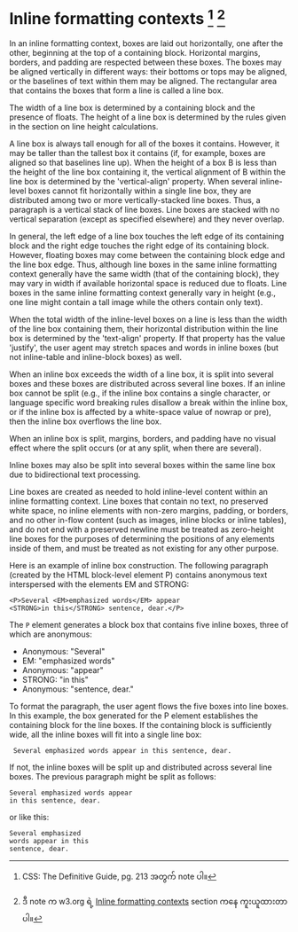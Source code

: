 # Inline formatting contexts [^1] [^2]

In an inline formatting context, boxes are laid out horizontally, one after the other, beginning at the top of a containing block. Horizontal margins, borders, and padding are respected between these boxes. The boxes may be aligned vertically in different ways: their bottoms or tops may be aligned, or the baselines of text within them may be aligned. The rectangular area that contains the boxes that form a line is called a line box.

The width of a line box is determined by a containing block and the presence of floats. The height of a line box is determined by the rules given in the section on line height calculations.

A line box is always tall enough for all of the boxes it contains. However, it may be taller than the tallest box it contains (if, for example, boxes are aligned so that baselines line up). When the height of a box B is less than the height of the line box containing it, the vertical alignment of B within the line box is determined by the 'vertical-align' property. When several inline-level boxes cannot fit horizontally within a single line box, they are distributed among two or more vertically-stacked line boxes. Thus, a paragraph is a vertical stack of line boxes. Line boxes are stacked with no vertical separation (except as specified elsewhere) and they never overlap.

In general, the left edge of a line box touches the left edge of its containing block and the right edge touches the right edge of its containing block. However, floating boxes may come between the containing block edge and the line box edge. Thus, although line boxes in the same inline formatting context generally have the same width (that of the containing block), they may vary in width if available horizontal space is reduced due to floats. Line boxes in the same inline formatting context generally vary in height (e.g., one line might contain a tall image while the others contain only text).

When the total width of the inline-level boxes on a line is less than the width of the line box containing them, their horizontal distribution within the line box is determined by the 'text-align' property. If that property has the value 'justify', the user agent may stretch spaces and words in inline boxes (but not inline-table and inline-block boxes) as well.

When an inline box exceeds the width of a line box, it is split into several boxes and these boxes are distributed across several line boxes. If an inline box cannot be split (e.g., if the inline box contains a single character, or language specific word breaking rules disallow a break within the inline box, or if the inline box is affected by a white-space value of nowrap or pre), then the inline box overflows the line box.

When an inline box is split, margins, borders, and padding have no visual effect where the split occurs (or at any split, when there are several).

Inline boxes may also be split into several boxes within the same line box due to bidirectional text processing.

Line boxes are created as needed to hold inline-level content within an inline formatting context. Line boxes that contain no text, no preserved white space, no inline elements with non-zero margins, padding, or borders, and no other in-flow content (such as images, inline blocks or inline tables), and do not end with a preserved newline must be treated as zero-height line boxes for the purposes of determining the positions of any elements inside of them, and must be treated as not existing for any other purpose.

Here is an example of inline box construction. The following paragraph (created by the HTML block-level element P) contains anonymous text interspersed with the elements EM and STRONG:

    <P>Several <EM>emphasized words</EM> appear
    <STRONG>in this</STRONG> sentence, dear.</P>

The `P` element generates a block box that contains five inline boxes, three of which are anonymous:

- Anonymous: "Several"
- EM: "emphasized words"
- Anonymous: "appear"
- STRONG: "in this"
- Anonymous: "sentence, dear."

To format the paragraph, the user agent flows the five boxes into line boxes. In this example, the box generated for the P element establishes the containing block for the line boxes. If the containing block is sufficiently wide, all the inline boxes will fit into a single line box:

     Several emphasized words appear in this sentence, dear.

If not, the inline boxes will be split up and distributed across several line boxes. The previous paragraph might be split as follows:

    Several emphasized words appear
    in this sentence, dear.

or like this:

    Several emphasized  
    words appear in this 
    sentence, dear.

[^1]: CSS: The Definitive Guide, pg. 213 အတွက် ​note ပါ။
[^2]: ဒီ note က w3.org ရဲ့ [Inline formatting contexts](https://www.w3.org/TR/CSS2/visuren.html#inline-formatting) section ကနေ ကူးယူထားတာပါ။
